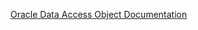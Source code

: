 [Oracle Data Access Object Documentation](https://www.oracle.com/java/technologies/data-access-object.html)

